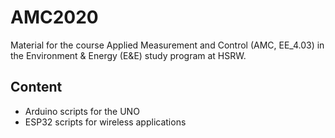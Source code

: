 # AMC2020
Material for the course Applied Measurement and Control (AMC, EE_4.03) in the Environment &amp; Energy (E&amp;E) study program at HSRW.

## Content

  * Arduino scripts for the UNO 
  * ESP32 scripts for wireless applications
